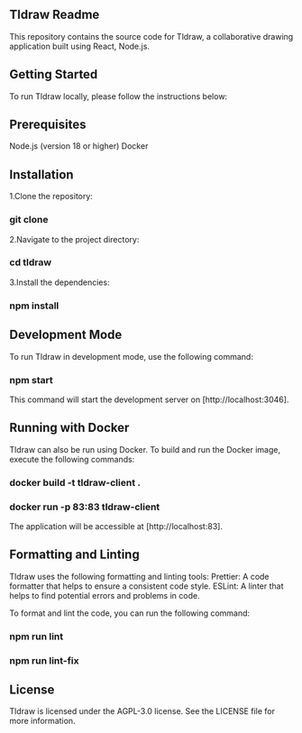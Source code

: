 ## Tldraw Readme

This repository contains the source code for Tldraw, a collaborative drawing application built
using React, Node.js.

## Getting Started

To run Tldraw locally, please follow the instructions below:

## Prerequisites
Node.js (version 18 or higher)
Docker

## Installation

1.Clone the repository:
### git clone <repository-url>

2.Navigate to the project directory:

### cd tldraw

3.Install the dependencies:

### npm install

## Development Mode

To run Tldraw in development mode, use the following command:

### npm start

This command will start the development server on [http://localhost:3046].

## Running with Docker

Tldraw can also be run using Docker. To build and run the Docker image, execute the following commands:

### docker build -t tldraw-client .
### docker run -p 83:83 tldraw-client

The application will be accessible at [http://localhost:83].

## Formatting and Linting

Tldraw uses the following formatting and linting tools:
Prettier: A code formatter that helps to ensure a consistent code style.
ESLint: A linter that helps to find potential errors and problems in code.

To format and lint the code, you can run the following command:

### npm run lint
### npm run lint-fix

## License

Tldraw is licensed under the AGPL-3.0 license. See the LICENSE file for more information.